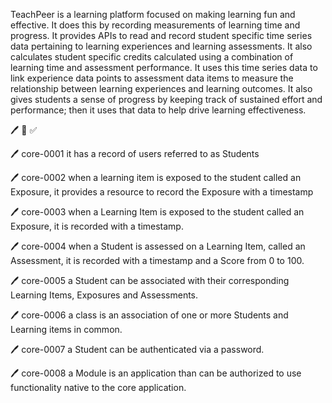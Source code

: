 <p>TeachPeer is a learning platform focused on making learning fun and effective. It does this by recording measurements of learning time and progress. It provides APIs to read and record student specific time series data pertaining to learning experiences and learning assessments. It also calculates student specific credits calculated using a combination of learning time and assessment performance. It uses this time series data to link experience data points to assessment data items to measure the relationship between learning experiences and learning outcomes. It also gives students a sense of progress by keeping track of sustained effort and performance; then it uses that data to help drive learning effectiveness.</p>

🖊️ 🚧 ✅

🖊️ core-0001 it has a record of users referred to as Students

🖊️ core-0002 when a learning item is exposed to the student called an Exposure, it provides a resource to record the Exposure with a timestamp

🖊️ core-0003 when a Learning Item is exposed to the student called an Exposure, it is recorded with a timestamp.

🖊️ core-0004 when a Student is assessed on a Learning Item, called an Assessment, it is recorded with a timestamp and a Score from 0 to 100.

🖊️ core-0005 a Student can be associated with their corresponding Learning Items, Exposures and Assessments.

🖊️ core-0006 a class is an association of one or more Students and Learning items in common.

🖊️ core-0007 a Student can be authenticated via a password. 

🖊️ core-0008 a Module is an application than can be authorized to use functionality native to the core application. 
